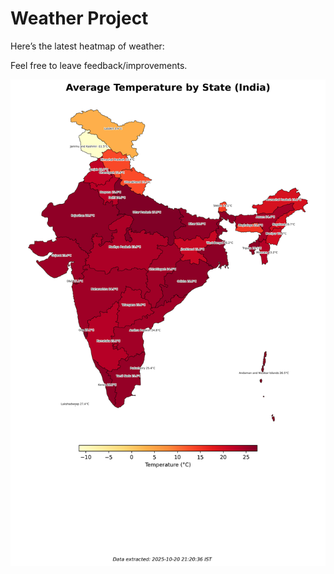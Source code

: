 # Weather Project

Here’s the latest heatmap of weather:

Feel free to leave feedback/improvements.

![India Heatmap](docs/assets/india_heatmap.png?v=F65A4E)
